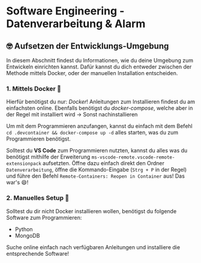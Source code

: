 # Software Engineering - Datenverarbeitung & Alarm

## 🤓 Aufsetzen der Entwicklungs-Umgebung
In diesem Abschnitt findest du Informationen, wie du deine Umgebung zum Entwickeln einrichten kannst. Dafür kannst du dich entweder zwischen der Methode mittels Docker, oder der manuellen Installation entscheiden. 

### 1. Mittels Docker 🐳
Hierfür benötigst du nur: *Docker*! Anleitungen zum Installieren findest du am einfachsten online. Ebenfalls benötigst du *docker-compose*, welche aber in der Regel mit installiert wird -> Sonst nachinstallieren

Um mit dem Programmieren anzufangen, kannst du einfach mit dem Befehl `cd .devcontainer && docker-compose up -d` alles starten, was du zum Programmieren benötigst.

Solltest du **VS Code** zum Programmieren nutzten, kannst du alles was du benötigst mithilfe der Erweiterung `ms-vscode-remote.vscode-remote-extensionpack` aufsetzten. Öffne dazu einfach direkt den Ordner `Datenverarbeitung`, öffne die Kommando-Eingabe (`Strg + P` in der Regel) und führe den Befehl `Remote-Containers: Reopen in Container` aus! Das war's 😄! 


### 2. Manuelles Setup 🗿
Solltest du dir nicht Docker installieren wollen, benötigst du folgende Software zum Programmieren:

- Python
- MongoDB

Suche online einfach nach verfügbaren Anleitungen und installiere die entsprechende Software!